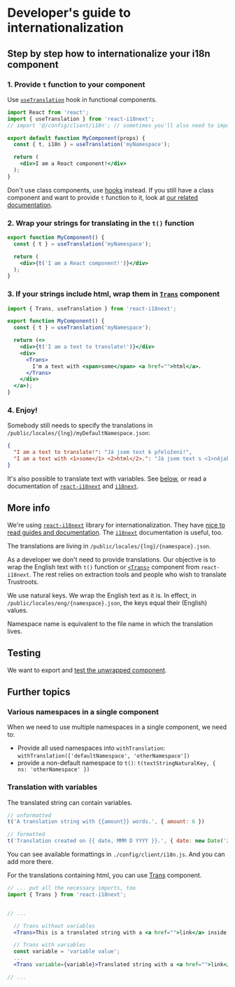 # Developer's guide to internationalization

## Step by step how to internationalize your i18n component

### 1. Provide `t` function to your component

Use [`useTranslation`](https://react.i18next.com/latest/usetranslation-hook) hook in functional components.

```jsx
import React from 'react';
import { useTranslation } from 'react-i18next';
// import '@/config/client/i18n'; // sometimes you'll also need to import i18n config

export default function MyComponent(props) {
  const { t, i18n } = useTranslation('myNamespace');

  return (
    <div>I am a React component!</div>
  );
}
```

Don't use class components, use [hooks](https://reactjs.org/docs/hooks-overview.html) instead. If you still have a class component and want to provide `t` function to it, look at [our related documentation](./i18n-class-components.md).

### 2. Wrap your strings for translating in the `t()` function

```jsx
export function MyComponent() {
  const { t } = useTranslation('myNamespace');

  return (
    <div>{t('I am a React component!')}</div>
  );
}
```

### 3. If your strings include html, wrap them in [`Trans`](https://react.i18next.com/components/trans-component) component

```jsx
import { Trans, useTranslation } from 'react-i18next';

export function MyComponent() {
  const { t } = useTranslation('myNamespace');

  return (<>
    <div>{t('I am a text to translate!')}</div>
    <div>
      <Trans>
        I'm a text with <span>some</span> <a href="">html</a>.
      </Trans>
    </div>
  </a>);
}
```

### 4. Enjoy!

Somebody still needs to specify the translations in `/public/locales/{lng}/myDefaultNamespace.json`:
```json
{
  "I am a text to translate!": "Já jsem text k přeložení!",
  "I am a text with <1>some</1> <2>html</2>.": "Já jsem text s <1>nějakým</1> <2>html</2>."
}
```

It's also possible to translate text with variables. See [below](#translation-with-variables), or read a documentation of [`react-i18next`](https://react.i18next.com) and [`i18next`](https://www.i18next.com).



## More info

We're using [`react-i18next`](https://react.i18next.com/) library for internationalization. They have [nice to read guides and documentation](https://react.i18next.com/guides/quick-start). The [`i18next`](https://www.i18next.com/) documentation is useful, too.

The translations are living in `/public/locales/{lng}/{namespace}.json`.

As a developer we don't need to provide translations. Our objective is to wrap the English text with `t()` function or [`<Trans>`](https://react.i18next.com/latest/trans-component) component from `react-i18next`. The rest relies on extraction tools and people who wish to translate Trustroots.

We use natural keys. We wrap the English text as it is. In effect, in `/public/locales/eng/{namespace}.json`, the keys equal their (English) values.

Namespace name is equivalent to the file name in which the translation lives.

## Testing

We want to export and [test the unwrapped component](https://react.i18next.com/misc/testing).

## Further topics

### Various namespaces in a single component

When we need to use multiple namespaces in a single component, we need to:
- Provide all used namespaces into `withTranslation`: `withTranslation(['defaultNamespace', 'otherNamespace'])`
- provide a non-default namespace to `t()`: `t(textStringNaturalKey, { ns: 'otherNamespace' })`

### Translation with variables

The translated string can contain variables.

```jsx
// unformatted
t('A translation string with {{amount}} words.', { amount: 6 })

// formatted
t('Translation created on {{ date, MMM D YYYY }}.', { date: new Date('2018-12-25') });
```

You can see available formattings in `./config/client/i18n.js`. And you can add more there.

For the translations containing html, you can use [Trans](https://react.i18next.com/latest/trans-component) component.

```jsx
// ... put all the necessary imports, too
import { Trans } from 'react-i18next';


// ...

  // Trans without variables
  <Trans>This is a translated string with a <a href="">link</a> inside.</Trans>

  // Trans with variables
  const variable = 'variable value';
  ...
  <Trans variable={variable}>Translated string with a <a href="">link</a> and {{ variable }}</Trans>

// ...
```
